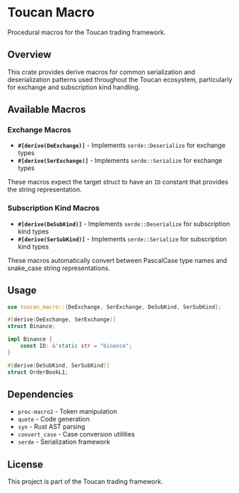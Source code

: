 # Toucan Macro

Procedural macros for the Toucan trading framework.

## Overview

This crate provides derive macros for common serialization and deserialization patterns used throughout the Toucan ecosystem, particularly for exchange and subscription kind handling.

## Available Macros

### Exchange Macros

- **`#[derive(DeExchange)]`** - Implements `serde::Deserialize` for exchange types
- **`#[derive(SerExchange)]`** - Implements `serde::Serialize` for exchange types

These macros expect the target struct to have an `ID` constant that provides the string representation.

### Subscription Kind Macros

- **`#[derive(DeSubKind)]`** - Implements `serde::Deserialize` for subscription kind types
- **`#[derive(SerSubKind)]`** - Implements `serde::Serialize` for subscription kind types

These macros automatically convert between PascalCase type names and snake_case string representations.

## Usage

```rust
use toucan_macro::{DeExchange, SerExchange, DeSubKind, SerSubKind};

#[derive(DeExchange, SerExchange)]
struct Binance;

impl Binance {
    const ID: &'static str = "binance";
}

#[derive(DeSubKind, SerSubKind)]
struct OrderBookL1;
```

## Dependencies

- `proc-macro2` - Token manipulation
- `quote` - Code generation
- `syn` - Rust AST parsing
- `convert_case` - Case conversion utilities
- `serde` - Serialization framework

## License

This project is part of the Toucan trading framework.
